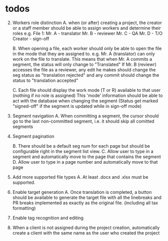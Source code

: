 # todos

<!-- 1. Add sentence break exclusions
    sentences should not break at the end of certain patterns
    e.g.
        Mr. Elder was walking down the street.

    When segmentized now:
        1. Mr.
        2. Elder was walking down the street.

    This should not happen. -->

2. Workers role distinction
    A. when (or after) creating a project, the creator or a staff member
        should be able to assign workers and determine their roles
        e.g.
            File 1: 
                Mr. A - translator
                Mr. B - reviewer
                Mr. C - QA
                Mr. D - T/O
                Creator - sign-off
        <!-- in models.py -->
    
    B. When opening a file, each worker should only be able to open the file
        in the mode that they are assigned to.
        e.g.
            Mr. A (translator) can only work on the file to translate.
            This means that when Mr. A commits a segment, the status will only
            change to "Translated"
            If Mr. B (reviewr) accesses the file as a reviewer, any edit he makes
            should change the seg status as "translation rejected" and
            any commit should change the status to "translation accepted"
        <!-- models.py -->
        <!-- Give 'translators', 'reviewers', 'QAer', 'TORer' in Project model.
        Each of these fields should be a dropd-down selection of workers with that specific role object assigned to them.
            i.e.) If worker1 has Role of 'translator' and 'reviewr' assigned to him, he should appear only for the 'translators' and 'reviewrs' selection in Project.
        In project_list.html, make 'translate' 'review' 'qa' 'tor' buttons next to each file
        The button will only appear if the worker is assigned to the project for that specific role
            i.e.) If a worker1 is assigned to project1 as a translator, only 'translate' button should appear, not the other ones.
        Managers should be able to see all. -->
    
    C. Each file should display the work mode (T or R) available to that user 
        (nothing if no role is assigned)
        This 'mode' information should be able to act with the database
        when changing the segment
            (Status get marked "signed-off" if the segment is updated while in sign-off mode)

3. Segment navigation
    A. When committing a segment, the cursor should go to the last non-committed
        segment, i.e. it should skip all comitted segments

4. Segment pagination
    <!-- A. add segment pagination. -->
    B. There should be a default seg num for each page but should be configurable
        right in the segment list view.
    C. Allow user to type in a segment and automatically move to the page that contains the segment
    D. Allow user to type in a page number and automatically move to that page

5. Add more supported file types
    A. At least .docx and .xlsx must be supported.

6. Enable target generation
    A. Once translation is completed, a button should be available to
        generate the target file with all the linebreaks and PR breaks
        implemented as exactly as the original file. (including all tax formatting)

7. Enable tag recognition and editing

8. When a client is not assigned during the project creation, automatically
    create a client with the same name as the user who created the project

<!-- 9. Return "No segment found" if the databsae doesn't have any segment object. -->

<!-- 10. Make a setting in Project model for tm_search minimum Levenshtein value (e.g. 0.8 or above) -->